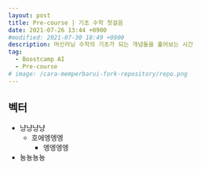 ```yaml
---
layout: post
title: Pre-course | 기초 수학 첫걸음
date: 2021-07-26 13:44 +0900
#modified: 2021-07-30 18:49 +0900
description: 머신러닝 수학의 기초가 되는 개념들을 훑어보는 시간
tag:
  - Boostcamp AI
  - Pre-course
# image: /cara-memperbarui-fork-repository/repo.png
---
```


## 벡터

* 냥냥냥냥
    * 호에엥엥엥
        * 엥엥엥엥
* 뇽뇽뇽뇽